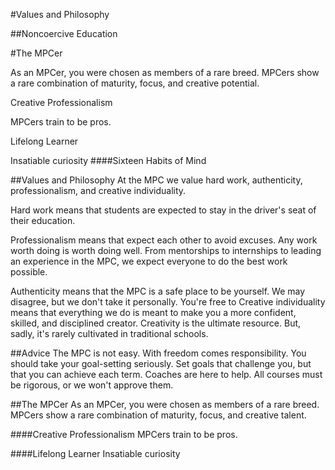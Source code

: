 #Values and Philosophy

##Noncoercive Education

#The MPCer

As an MPCer, you were chosen as members of a rare breed. MPCers show a rare combination of maturity, focus, and creative potential.

Creative Professionalism

MPCers train to be pros.

Lifelong Learner

Insatiable curiosity
####Sixteen Habits of Mind



##Values and Philosophy
At the MPC we value hard work, authenticity, professionalism, and creative individuality.

Hard work means that students are expected to stay in the driver's seat of their education. 

Professionalism means that expect each other to avoid excuses. Any work worth doing is worth doing well. From mentorships to internships to leading an experience in the MPC, we expect everyone to do the best work possible.

Authenticity means that the MPC is a safe place to be yourself. We may disagree, but we don't take it personally. You're free to 
Creative individuality means that everything we do is meant to make you a more confident, skilled, and disciplined creator. Creativity is the ultimate resource. But, sadly, it's rarely cultivated in traditional schools.


##Advice
The MPC is not easy. With freedom comes responsibility. You should take your goal-setting seriously. Set goals that challenge you, but that you can achieve each term. Coaches are here to help. All courses must be rigorous, or we won't approve them.


##The MPCer
As an MPCer, you were chosen as members of a rare breed. MPCers show a rare combination of maturity, focus, and creative talent.

####Creative Professionalism
MPCers train to be pros. 

####Lifelong Learner
Insatiable curiosity

